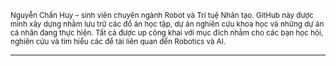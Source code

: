 <sup>Nguyễn Chấn Huy – sinh viên chuyên ngành Robot và Trí tuệ Nhân tạo. GitHub này được mình xây dựng nhằm lưu trữ các đồ án học tập, dự án nghiên cứu khoa học và những dự án cá nhân đang thực hiện. Tất cả được up công khai với mục đích nhằm cho các bạn học hỏi, nghiên cứu và tìm hiểu các đề tài liên quan đến Robotics và AI.</sup>

---

